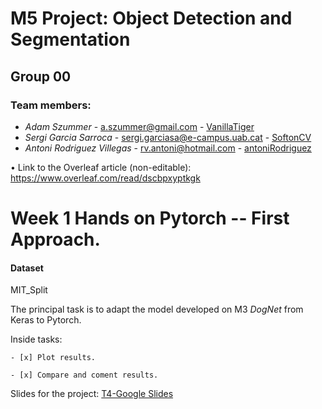 # M5 Project: Object Detection and Segmentation
## Group 00

### Team members:
* _Adam Szummer_ - a.szummer@gmail.com - [VanillaTiger](https://github.com/VanillaTiger)
* _Sergi Garcia Sarroca_ - sergi.garciasa@e-campus.uab.cat - [SoftonCV](https://github.com/SoftonCV)
* _Antoni Rodriguez Villegas_ - rv.antoni@hotmail.com - [antoniRodriguez](https://github.com/antoniRodriguez)

• Link to the Overleaf article (non-editable): https://www.overleaf.com/read/dscbpxyptkgk

# Week 1 Hands on Pytorch -- First Approach. 

#### Dataset
MIT_Split

The principal task is to adapt the model developed on M3 _DogNet_ from Keras to Pytorch.

Inside tasks: 

    - [x] Plot results. 
    
    - [x] Compare and coment results. 

Slides for the project: [T4-Google Slides](https://docs.google.com/presentation/d/1CCaJYDuzzkllbPpFAi2q7jSul2MlvBRcbwddqgKnXOA/edit?ts=6045134b#slide=id.g7039f830d9_1_11)

